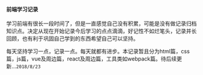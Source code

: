 #### 前端学习记录
  学习前端有很长一段时间了，但是一直感觉自己没有积累，可能是没有做记录归档知识点。决定从现在开始记录今后学习的点点滴滴，好记性不如烂笔头，记录并长回顾，也有利于巩固自己学到的东西希望自己可以坚持。  
  
  每天坚持学习一点，记录一点。每天就都有进步。本记录暂且分为html篇，css篇，js篇，vue及周边篇，react及周边篇，工具类如webpack篇。待后续更新...`2018/8/23`